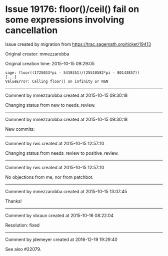 # Issue 19176: floor()/ceil() fail on some  expressions involving cancellation

Issue created by migration from https://trac.sagemath.org/ticket/19413

Original creator: mmezzarobba

Original creation time: 2015-10-15 09:29:05


```
sage: floor((1725033*pi - 5419351)/(25510582*pi - 80143857))
[...]
ValueError: Calling floor() on infinity or NaN
```



---

Comment by mmezzarobba created at 2015-10-15 09:30:18

Changing status from new to needs_review.


---

Comment by mmezzarobba created at 2015-10-15 09:30:18

New commits:


---

Comment by rws created at 2015-10-15 12:57:10

Changing status from needs_review to positive_review.


---

Comment by rws created at 2015-10-15 12:57:10

No objections from me, nor from patchbot.


---

Comment by mmezzarobba created at 2015-10-15 13:07:45

Thanks!


---

Comment by vbraun created at 2015-10-16 08:22:04

Resolution: fixed


---

Comment by jdemeyer created at 2016-12-19 19:29:40

See also #22079.

